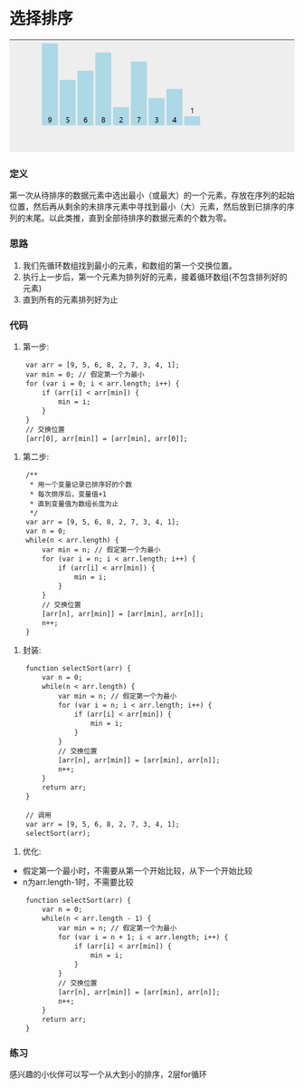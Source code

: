# 选择排序
![选择排序](../source/images/algorithm/select.gif)

### 定义
第一次从待排序的数据元素中选出最小（或最大）的一个元素，存放在序列的起始位置，然后再从剩余的未排序元素中寻找到最小（大）元素，然后放到已排序的序列的末尾。以此类推，直到全部待排序的数据元素的个数为零。

### 思路
1. 我们先循环数组找到最小的元素，和数组的第一个交换位置。
1. 执行上一步后，第一个元素为排列好的元素，接着循环数组(不包含排列好的元素)
1. 直到所有的元素排列好为止

### 代码
1. 第一步:
```
    var arr = [9, 5, 6, 8, 2, 7, 3, 4, 1];
    var min = 0; // 假定第一个为最小
    for (var i = 0; i < arr.length; i++) {
        if (arr[i] < arr[min]) {
            min = i;
        }
    }
    // 交换位置
    [arr[0], arr[min]] = [arr[min], arr[0]];
```
1. 第二步:
```
    /**
     * 用一个变量记录已排序好的个数
     * 每次排序后，变量值+1
     * 直到变量值为数组长度为止
     */
    var arr = [9, 5, 6, 8, 2, 7, 3, 4, 1];
    var n = 0;
    while(n < arr.length) {
        var min = n; // 假定第一个为最小
        for (var i = n; i < arr.length; i++) {
            if (arr[i] < arr[min]) {
                min = i;
            }
        }
        // 交换位置
        [arr[n], arr[min]] = [arr[min], arr[n]];
        n++;
    }
```
1. 封装:
```
    function selectSort(arr) {
        var n = 0;
        while(n < arr.length) {
            var min = n; // 假定第一个为最小
            for (var i = n; i < arr.length; i++) {
                if (arr[i] < arr[min]) {
                    min = i;
                }
            }
            // 交换位置
            [arr[n], arr[min]] = [arr[min], arr[n]];
            n++;
        }
        return arr;
    }

    // 调用
    var arr = [9, 5, 6, 8, 2, 7, 3, 4, 1];
    selectSort(arr);
```
1. 优化:
 * 假定第一个最小时，不需要从第一个开始比较，从下一个开始比较
 * n为arr.length-1时，不需要比较
```
    function selectSort(arr) {
        var n = 0;
        while(n < arr.length - 1) {
            var min = n; // 假定第一个为最小
            for (var i = n + 1; i < arr.length; i++) {
                if (arr[i] < arr[min]) {
                    min = i;
                }
            }
            // 交换位置
            [arr[n], arr[min]] = [arr[min], arr[n]];
            n++;
        }
        return arr;
    }
```

### 练习
感兴趣的小伙伴可以写一个从大到小的排序，2层for循环